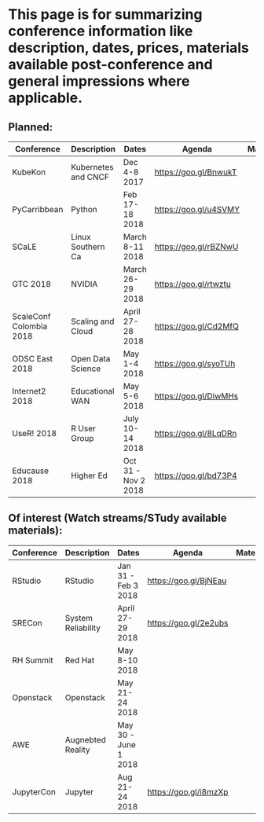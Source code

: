 # This page is for summarizing conference information like description, dates, prices, materials available post-conference and general impressions where applicable.

## Planned:

| Conference              | Description         | Dates               | Agenda                | Materials           | Location                 |
| ----------------------- | ------------------  | ------------------  | ----------------      | ------------------- | ---------------------       |  
| KubeKon                 | Kubernetes and CNCF | Dec 4-8 2017        | https://goo.gl/BnwukT |                     | Austin, TX                  |
| PyCarribbean            | Python              | Feb 17-18 2018      | https://goo.gl/u4SVMY |                     | Santo Domingo, the DR     |
| SCaLE                   | Linux Southern Ca   | March 8-11 2018     | https://goo.gl/rBZNwU |                     | Pasadena, Ca        |
| GTC 2018                | NVIDIA              | March 26-29 2018    | https://goo.gl/rtwztu |                     | San Jose, Ca            |
| ScaleConf Colombia 2018 | Scaling and Cloud   | April 27-28 2018    | https://goo.gl/Cd2MfQ |                     | Medellin, Colombia  |
| ODSC East 2018          | Open Data Science   | May 1-4 2018        | https://goo.gl/syoTUh |                     | Boston, Mass                |
| Internet2 2018          | Educational WAN     | May 5-6 2018        | https://goo.gl/DiwMHs |                     | San Diego, Ca           |
| UseR! 2018              | R User Group        | July 10-14 2018     | https://goo.gl/8LqDRn |                     | Brisbane, Australia |
| Educause 2018           | Higher Ed           | Oct 31 - Nov 2 2018 | https://goo.gl/bd73P4 |                     | Denver, Co                  |

## Of interest (Watch streams/STudy available materials):

| Conference              | Description         | Dates               | Agenda                | Materials           | Location                 |
| ----------------------- | ------------------  | ------------------  | ----------------      | ------------------- | ---------------------   |  
| RStudio                 | RStudio             | Jan 31 - Feb 3 2018 | https://goo.gl/BjNEau |                     | San Diego, Ca       |
| SRECon                  | System Reliability  | April 27-29 2018    | https://goo.gl/2e2ubs |                     | Santa Clara, Ca       |
| RH Summit               | Red Hat             | May 8-10 2018       |                       |                     | San Francisco, Ca   |
| Openstack               | Openstack           | May 21-24 2018      |                       |                     | Vancouver       |
| AWE                     | Augnebted Reality   | May 30 - June 1 2018|                       |                     | Santa Clara, Ca       |
| JupyterCon              | Jupyter             | Aug 21-24 2018      | https://goo.gl/i8mzXp |                     | NY, NY                   |


